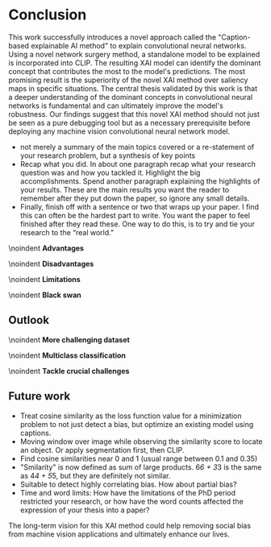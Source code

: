 # Conclusion
This work successfully introduces a novel approach called the "Caption-based explainable AI method" to explain convolutional neural networks. Using a novel network surgery method, a standalone model to be explained is incorporated into CLIP. The resulting XAI model can identify the dominant concept that contributes the most to the model's predictions. The most promising result is the superiority of the novel XAI method over saliency maps in specific situations. The central thesis validated by this work is that a deeper understanding of the dominant concepts in convolutional neural networks is fundamental and can ultimately improve the model's robustness. Our findings suggest that this novel XAI method should not just be seen as a pure debugging tool but as a necessary prerequisite before deploying any machine vision convolutional neural network model.

- not merely a summary of the main topics covered or a re-statement of your research problem, but a synthesis of key points
- Recap what you did. In about one paragraph recap what your research question was and how you tackled it. Highlight the big accomplishments. Spend another paragraph explaining the highlights of your results. These are the main results you want the reader to remember after they put down the paper, so ignore any small details.
- Finally, finish off with a sentence or two that wraps up your paper. I find this can often be the hardest part to write. You want the paper to feel finished after they read these. One way to do this, is to try and tie your research to the “real world.”

\noindent
**Advantages**  

\noindent
**Disadvantages**  

\noindent
**Limitations**  

\noindent
**Black swan**  

<!-- Make the last 1/2 sentences memorable. -->

## Outlook

\noindent
**More challenging dataset**  

\noindent
**Multiclass classification**  

\noindent
**Tackle crucial challenges**  

## Future work
- Treat cosine similarity as the loss function value for a minimization problem to not just detect a bias, but optimize an existing model using captions.
- Moving window over image while observing the similarity score to locate an object. Or apply segmentation first, then CLIP.
- Find cosine similarities near 0 and 1 (usual range between 0.1 and 0.35)
- "Smilarity" is now defined as sum of large products. 6*6 + 3*3 is the same as 4*4 + 5*5, but they are definitely not similar.
- Suitable to detect highly correlating bias. How about partial bias?
- Time and word limits: How have the limitations of the PhD period restricted your research, or how have the word counts affected the expression of your thesis into a paper?

<!-- The greatest deception men suffer is from their own opinions. Leonardo da Vinci -->

<!-- Future tasks:
- Try alternative datasets:
    - synthetic digits
    - http://ufldl.stanford.edu/housenumbers/
-->

The long-term vision for this XAI method could help removing social bias from machine vision applications and ultimately enhance our lives.